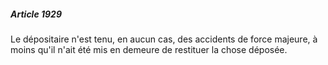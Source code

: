 ##### Article 1929

Le dépositaire n'est tenu, en aucun cas, des accidents de force majeure, à moins qu'il n'ait été mis en demeure de restituer la chose déposée.

